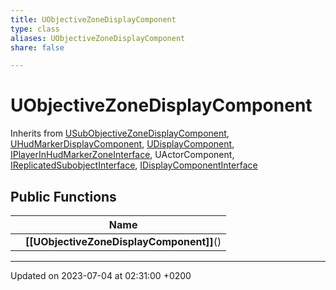 ```yaml
---
title: UObjectiveZoneDisplayComponent
type: class
aliases: UObjectiveZoneDisplayComponent
share: false

---
```


# UObjectiveZoneDisplayComponent





Inherits from [USubObjectiveZoneDisplayComponent](/docs/SDK/Source/Classes/classUSubObjectiveZoneDisplayComponent.md), [UHudMarkerDisplayComponent](/docs/SDK/Source/Classes/classUHudMarkerDisplayComponent.md), [UDisplayComponent](/docs/SDK/Source/Classes/classUDisplayComponent.md), [IPlayerInHudMarkerZoneInterface](/docs/SDK/Source/Classes/classIPlayerInHudMarkerZoneInterface.md), UActorComponent, [IReplicatedSubobjectInterface](/docs/SDK/Source/Classes/classIReplicatedSubobjectInterface.md), [IDisplayComponentInterface](/docs/SDK/Source/Classes/classIDisplayComponentInterface.md)

## Public Functions

|                | Name           |
| -------------- | -------------- |
| | **[[UObjectiveZoneDisplayComponent]]**() |

-------------------------------

Updated on 2023-07-04 at 02:31:00 +0200